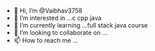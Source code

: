 - 👋 Hi, I’m @Vaibhav3758
- 👀 I’m interested in ...c cpp java
- 🌱 I’m currently learning ...full stack java course
- 💞️ I’m looking to collaborate on ...
- 📫 How to reach me ...

<!---
Vaibhav3758/Vaibhav3758 is a ✨ special ✨ repository because its `README.md` (this file) appears on your GitHub profile.
You can click the Preview link to take a look at your changes.
--->
